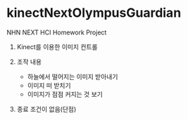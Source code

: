 kinectNextOlympusGuardian
=========================

NHN NEXT HCI Homework Project

1. Kinect를 이용한 이미지 컨트롤
2. 조작 내용
   - 하늘에서 떨어지는 이미지 받아내기
   - 이미지 떠 받치기
   - 이미지가 점점 커지는 것 보기
   
3. 종료 조건이 없음(단점)
